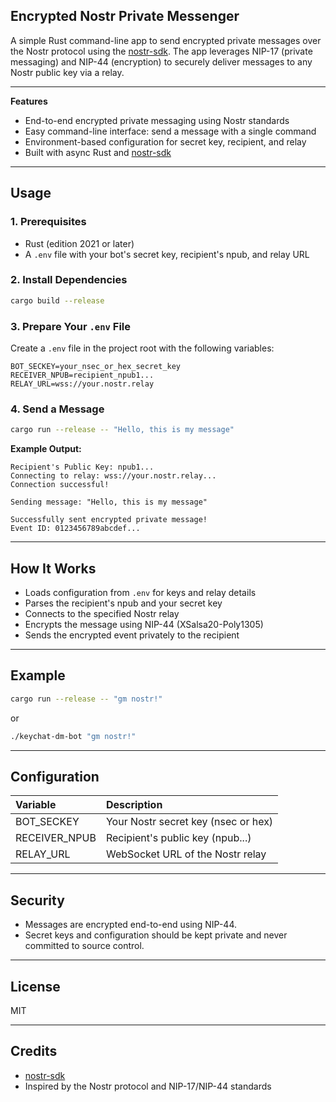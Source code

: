 ## Encrypted Nostr Private Messenger

A simple Rust command-line app to send encrypted private messages over the Nostr protocol using the [nostr-sdk](https://github.com/rust-nostr/nostr-sdk). The app leverages NIP-17 (private messaging) and NIP-44 (encryption) to securely deliver messages to any Nostr public key via a relay.

---

**Features**

- End-to-end encrypted private messaging using Nostr standards
- Easy command-line interface: send a message with a single command
- Environment-based configuration for secret key, recipient, and relay
- Built with async Rust and [nostr-sdk](https://github.com/rust-nostr/nostr-sdk)

---

## Usage

### 1. Prerequisites

- Rust (edition 2021 or later)
- A `.env` file with your bot's secret key, recipient's npub, and relay URL


### 2. Install Dependencies

```sh
cargo build --release
```


### 3. Prepare Your `.env` File

Create a `.env` file in the project root with the following variables:

```env
BOT_SECKEY=your_nsec_or_hex_secret_key
RECEIVER_NPUB=recipient_npub1...
RELAY_URL=wss://your.nostr.relay
```


### 4. Send a Message

```sh
cargo run --release -- "Hello, this is my message"
```

**Example Output:**

```
Recipient's Public Key: npub1...
Connecting to relay: wss://your.nostr.relay...
Connection successful!

Sending message: "Hello, this is my message"

Successfully sent encrypted private message!
Event ID: 0123456789abcdef...
```


---

## How It Works

- Loads configuration from `.env` for keys and relay details
- Parses the recipient's npub and your secret key
- Connects to the specified Nostr relay
- Encrypts the message using NIP-44 (XSalsa20-Poly1305)
- Sends the encrypted event privately to the recipient

---

## Example

```sh
cargo run --release -- "gm nostr!"
```
or
```sh
./keychat-dm-bot "gm nostr!"
```


---

## Configuration

| Variable | Description |
| :-- | :-- |
| BOT_SECKEY | Your Nostr secret key (nsec or hex) |
| RECEIVER_NPUB | Recipient's public key (npub...) |
| RELAY_URL | WebSocket URL of the Nostr relay |


---

## Security

- Messages are encrypted end-to-end using NIP-44.
- Secret keys and configuration should be kept private and never committed to source control.

---

## License

MIT

---

## Credits

- [nostr-sdk](https://github.com/rust-nostr/nostr-sdk)
- Inspired by the Nostr protocol and NIP-17/NIP-44 standards